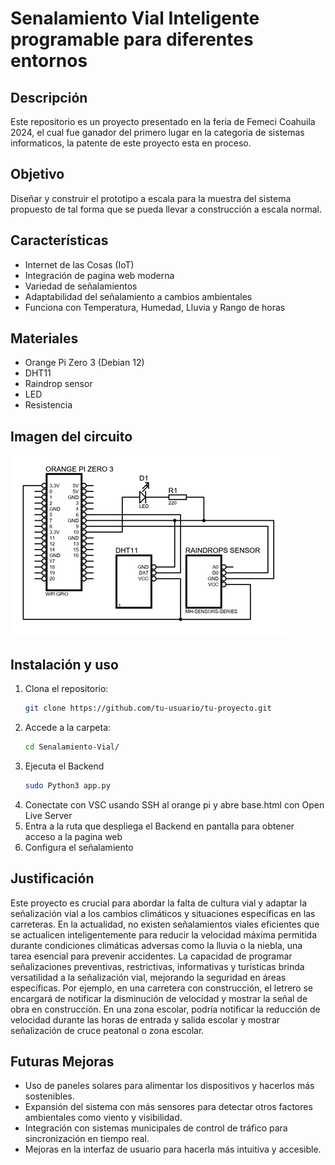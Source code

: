 # Senalamiento Vial Inteligente programable para diferentes entornos 

## Descripción
Este repositorio es un proyecto presentado en la feria de Femeci Coahuila 2024, el cual fue ganador del primero lugar en la categoria de sistemas informaticos, la patente de este proyecto esta en proceso.

## Objetivo 
Diseñar y construir el prototipo a escala para la muestra del sistema propuesto de tal forma que se pueda llevar a construcción a escala normal.

## Características
- Internet de las Cosas (IoT)
- Integración de pagina web moderna
- Variedad de señalamientos
- Adaptabilidad del señalamiento a cambios ambientales
- Funciona con Temperatura, Humedad, Lluvia y Rango de horas

## Materiales
- Orange Pi Zero 3 (Debian 12)
- DHT11
- Raindrop sensor
- LED
- Resistencia

## Imagen del circuito
![Circuito del proyecto](/Circuito.png)


## Instalación y uso
1. Clona el repositorio:
   ```bash
   git clone https://github.com/tu-usuario/tu-proyecto.git
   ```
2. Accede a la carpeta:
   ```bash
   cd Senalamiento-Vial/
   ```
3. Ejecuta el Backend
   ```bash
   sudo Python3 app.py
   ```
4. Conectate con VSC usando SSH al orange pi y abre base.html con Open Live Server
5. Entra a la ruta que despliega el Backend en pantalla para obtener acceso a la pagina web
6. Configura el señalamiento

## Justificación
Este proyecto es crucial para abordar la falta de cultura vial y adaptar la señalización vial a los cambios climáticos y situaciones específicas en las carreteras. En la actualidad, no existen señalamientos viales eficientes que se actualicen inteligentemente para reducir la velocidad máxima permitida durante condiciones climáticas adversas como la lluvia o la niebla, una tarea esencial para prevenir accidentes.
La capacidad de programar señalizaciones preventivas, restrictivas, informativas y turísticas brinda versatilidad a la señalización vial, mejorando la seguridad en áreas específicas. Por ejemplo, en una carretera con construcción, el letrero se encargará de notificar la disminución de velocidad y mostrar la señal de obra en construcción. En una zona escolar, podría notificar la reducción de velocidad durante las horas de entrada y salida escolar y mostrar señalización de cruce peatonal o zona escolar.

## Futuras Mejoras
- Uso de paneles solares para alimentar los dispositivos y hacerlos más sostenibles.
- Expansión del sistema con más sensores para detectar otros factores ambientales como viento y visibilidad.
- Integración con sistemas municipales de control de tráfico para sincronización en tiempo real.
- Mejoras en la interfaz de usuario para hacerla más intuitiva y accesible.
